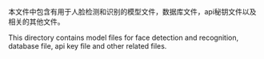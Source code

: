 本文件中包含有用于人脸检测和识别的模型文件，数据库文件，api秘钥文件以及相关的其他文件。

This directory contains model files for face detection and recognition, database file, api key file and other related files.

